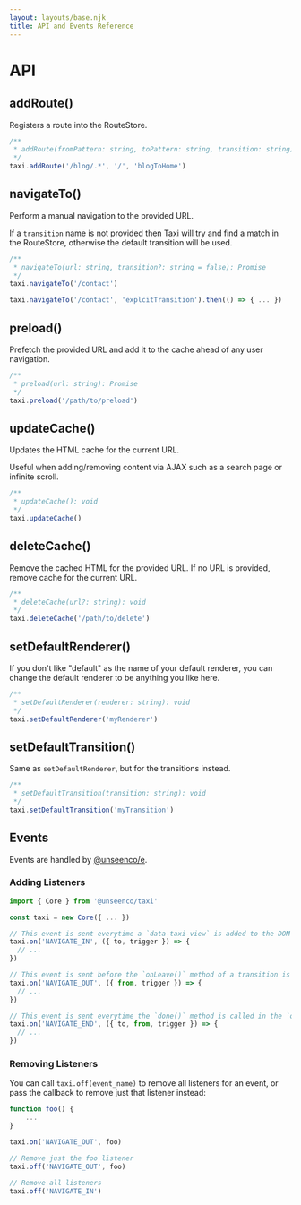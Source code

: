 ```yaml
---
layout: layouts/base.njk
title: API and Events Reference
---
```


# API

## addRoute()
Registers a route into the RouteStore.

```js
/**
 * addRoute(fromPattern: string, toPattern: string, transition: string): void
 */
taxi.addRoute('/blog/.*', '/', 'blogToHome')
```

## navigateTo()
Perform a manual navigation to the provided URL.

If a `transition` name is not provided then Taxi will try and find a match in the RouteStore, otherwise the default transition will be used.

```js
/**
 * navigateTo(url: string, transition?: string = false): Promise
 */
taxi.navigateTo('/contact')

taxi.navigateTo('/contact', 'explcitTransition').then(() => { ... })
```

## preload()
Prefetch the provided URL and add it to the cache ahead of any user navigation.

```js
/**
 * preload(url: string): Promise
 */
taxi.preload('/path/to/preload')
```

## updateCache()
Updates the HTML cache for the current URL.

Useful when adding/removing content via AJAX such as a search page or infinite scroll.

```js
/**
 * updateCache(): void
 */
taxi.updateCache()
```


## deleteCache()
Remove the cached HTML for the provided URL. If no URL is provided, remove cache for the current URL.

```js
/**
 * deleteCache(url?: string): void
 */
taxi.deleteCache('/path/to/delete')
```

## setDefaultRenderer()
If you don't like "default" as the name of your default renderer, you can change the default renderer to be anything you like here.

```js
/**
 * setDefaultRenderer(renderer: string): void
 */
taxi.setDefaultRenderer('myRenderer')
```

## setDefaultTransition()
Same as `setDefaultRenderer`, but for the transitions instead.
```js
/**
 * setDefaultTransition(transition: string): void
 */
taxi.setDefaultTransition('myTransition')
```



## Events
Events are handled by [@unseenco/e](https://www.npmjs.com/package/@unseenco/e).

### Adding Listeners
```js
import { Core } from '@unseenco/taxi'

const taxi = new Core({ ... })

// This event is sent everytime a `data-taxi-view` is added to the DOM
taxi.on('NAVIGATE_IN', ({ to, trigger }) => {
  // ...
})

// This event is sent before the `onLeave()` method of a transition is run to hide a `data-router-view`
taxi.on('NAVIGATE_OUT', ({ from, trigger }) => {
  // ...
})

// This event is sent everytime the `done()` method is called in the `onEnter()` method of a transition
taxi.on('NAVIGATE_END', ({ to, from, trigger }) => {
  // ...
})
```

### Removing Listeners
You can call `taxi.off(event_name)` to remove all listeners for an event, or pass the callback to remove just that listener instead:

```js
function foo() {
	... 
}

taxi.on('NAVIGATE_OUT', foo)

// Remove just the foo listener
taxi.off('NAVIGATE_OUT', foo)

// Remove all listeners
taxi.off('NAVIGATE_IN')
```